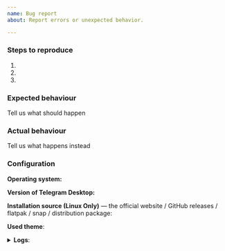 ```yaml
---
name: Bug report
about: Report errors or unexpected behavior.

---
```


<!--
Thanks for reporting issues of Telegram Desktop!

To make it easier for us to help you please enter detailed information below.
-->
### Steps to reproduce
1. 
2. 
3. 

### Expected behaviour
Tell us what should happen

### Actual behaviour
Tell us what happens instead

### Configuration
**Operating system:**

**Version of Telegram Desktop:**

**Installation source (Linux Only)** — the official website / GitHub releases / flatpak / snap / distribution package:

**Used theme**:

<details><summary><b>Logs</b>:</summary>
Insert log.txt here (if necessary)
</details>

